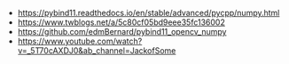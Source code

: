 - https://pybind11.readthedocs.io/en/stable/advanced/pycpp/numpy.html
- https://www.twblogs.net/a/5c80cf05bd9eee35fc136002
- https://github.com/edmBernard/pybind11_opencv_numpy
- https://www.youtube.com/watch?v=_5T70cAXDJ0&ab_channel=JackofSome
